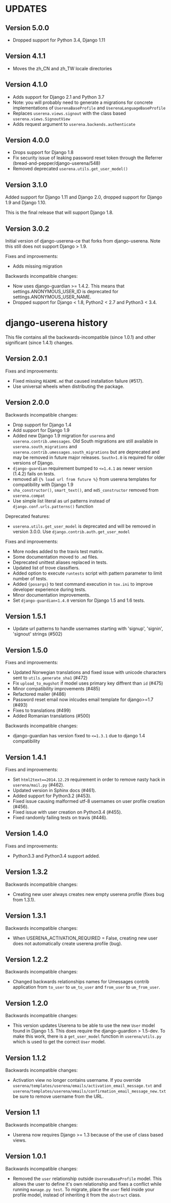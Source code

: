 # UPDATES

## Version 5.0.0

- Dropped support for Python 3.4, Django 1.11

## Version 4.1.1

- Moves the zh_CN and zh_TW locale directories

## Version 4.1.0

- Adds support for Django 2.1 and Python 3.7
- Note: you will probably need to generate a migrations for concrete implementations of `UserenaBaseProfile` and `UserenaLanguageBaseProfile`
- Replaces `userena.views.signout` with the class based `userena.views.SignoutView`
- Adds request argument to `userena.backends.authenticate` 

## Version 4.0.0

- Drops support for Django 1.8
- Fix security issue of leaking password reset token through the Referrer (bread-and-pepper/django-userena/548)
- Removed deprecated `userena.utils.get_user_model()`

## Version 3.1.0

Added support for Django 1.11 and Django 2.0, dropped support for Django 1.9 
and Django 1.10.

This is the final release that will support Django 1.8.

## Version 3.0.2

Initial version of django-userena-ce that forks from django-userena. Note this
still does not support Django > 1.9.

Fixes and improvements:
- Adds missing migration

Backwards incompatible changes:
- Now uses django-guardian >= 1.4.2. This means that settings.ANONYMOUS_USER_ID
  is deprecated for settings.ANONYMOUS_USER_NAME.
- Dropped support for Django < 1.8, Python2 < 2.7 and Python3 < 3.4.

# django-userena history

This file contains all the backwards-incompatible (since 1.0.1) and other
significant (since 1.4.1) changes.

## Version 2.0.1

Fixes and improvements:

- Fixed missing `README.md` that caused installation failure (#517).
- Use universal wheels when distributing the package.

## Version 2.0.0

Backwards incompatible changes:

- Drop support for Django 1.4
- Add support for Django 1.9
- Added new Django 1.9 migration for `userena` and `userena.contrib.umessages`.
  Old South migrations are still available in `userena.south_migrations` and
  `userena.contrib.umessages.south_migrations` but are deprecated and may be
  removed in future major releases. `South>1.0` is required for older versions
  of Django.
- `django-guardian` requirement bumped to `<=1.4.1` as newer version (1.4.2)
  fails on tests.
- removed all `{% load url from future %}` from userena templates for
  compatibility with Django 1.9
- `sha_constructor()`, `smart_text()`, and `md5_constructor` removed from
  `userena.compat`
- Use simple list literal as url patterns instead of
  `django.conf.urls.patterns()` function

Deprecated features:

- `userena.utils.get_user_model` is deprecated and will be removed in version
   3.0.0. Use `django.contrib.auth.get_user_model`

Fixes and improvements:

- More nodes added to the travis test matrix.
- Some documentation moved to `.md` files.
- Deprecated unittest aliases replaced in tests.
- Updated list of trove classifiers.
- Added option to execute `runtests` script with pattern parameter to limit
  number of tests.
- Added `{posargs}` to test command execution in `tox.ini` to improve developer
  experience during tests.
- Minor documentation improvements.
- Set `django-guardian<1.4.0` version for Django 1.5 and 1.6 tests.


## Version 1.5.1

- Update url patterns to handle usernames starting with 'signup', 'signin',
  'signout' strings (#502)

## Version 1.5.0

Fixes and improvements:

- Updated Norwegian translations and fixed issue with unicode characters sent
  to `utils.generate_sha1` (#472)
- Fix `upload_to_mugshot` if model uses primary key diffrent than `id` (#475)
- Minor compatibility improvements (#485)
- Refactored mailer (#486)
- Password reset email now inlcudes email template for django>=1.7 (#493)
- Fixes to translations (#499)
- Added Romanian translations (#500)

Backwards incompatible changes:

- django-guardian has version fixed to `<=1.3.1` due to django 1.4 compatibility


## Version 1.4.1

Fixes and improvements:

- Set `html2text==2014.12.29` requirement in order to remove nasty hack
  in `userena/mail.py` (#462).
- Updated version in Sphinx docs (#461).
- Added support for Python3.2 (#453).
- Fixed issue causing malformed utf-8 usernames on user profile creation (#456).
- Fixed issue with user creation on Python3.4 (#455).
- Fixed randomly failing tests on travis (#446).


## Version 1.4.0

Fixes and improvements:

- Python3.3 and Python3.4 support added.


## Version 1.3.2

Backwards incompatible changes:

- Creating new user always creates new empty userena profile (fixes bug from 1.3.1).


## Version 1.3.1

Backwards incompatible changes:

- When USERENA_ACTIVATION_REQUIRED = False, creating new user does not automatically
  create userena profile (bug).


## Version 1.2.2

Backwards incompatible changes:

- Changed backwards relationships names for Umessages contrib application from
  `to_user` to `um_to_user` and `from_user` to `um_from_user`.


## Version 1.2.0

Backwards incompatible changes:

- This version updates Userena to be able to use the new `User` model found in
  Django 1.5. This does require the django-guardion > 1.5-dev. To make this
  work, there is a `get_user_model` function in `userena/utils.py` which is used
  to get the correct `User` model.


## Version 1.1.2

Backwards incompatible changes:

- Activation view no longer contains username. If you override
  `userena/templates/userena/emails/activation_email_message.txt` and
  `userena/templates/userena/emails/confirmation_email_message_new.txt` be sure
  to remove username from the URL.


## Version 1.1

Backwards incompatible changes:

- Userena now requires Django >= 1.3 because of the use of class based views.


## Version 1.0.1

Backwards incompatible changes:

- Removed the ``user`` relationship outside ``UserenaBaseProfile`` model. This
  allows the user to define it's own relationship and fixes a conflict while
  running ``manage.py test``. To migrate, place the ``user`` field inside your
  profile model, instead of inheriting it from the ``abstract`` class.
